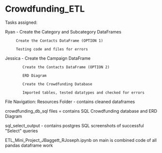 # Crowdfunding_ETL

Tasks assigned:
 
  Ryan - 
        Create the Category and Subcategory DataFrames
  
         Create the Contacts DataFrame (OPTION 1)
         
         Testing code and files for errors
  
  Jessica -
            Create the Campaign DataFrame
  
            Create the Contacts DataFrame (OPTION 2)
            
            ERD Diagram
            
            Create the Crowdfunding Database
            
            Imported tables, tested datatypes and checked for errors

File Navigation:
  Resources Folder - contains cleaned dataframes
  
  crowdfunding_db_sql files = contains SQL Crowdfunding database and ERD Diagram
  
  sql_select_output - contains postgres SQL screenshots of successful "Select" queries
  
  ETL_Mini_Project_JBaggett_RJoseph.ipynb on main is combined code of all pandas dataframe work

  
            
